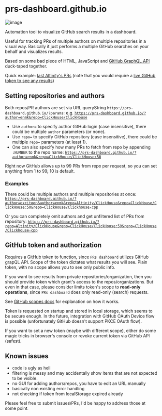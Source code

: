 # prs-dashboard.github.io
![image](https://user-images.githubusercontent.com/1110183/184915444-9c7aa72b-bc82-4664-9187-9402ba51be9b.png)


Automation tool to visualize GitHub search results in a dashboard.

Useful for tracking PRs of multiple authors on multiple repositories in a visual way.
Basically it just performs a multiple GitHub searches on your behalf and visualizes results.

Based on some bad piece of HTML, JavaScript and [GitHub GraphQL API](https://docs.github.com/en/graphql) duck-taped together.


Quick example: [last Altinity's PRs](https://prs-dashboard.github.io/?author=excitoon&author=quickhouse&author=zvonand&author=arthurpassos&author=filimonov&author=vzakaznikov&author=enmk&repo=Altinity/ClickHouse&repo=ClickHouse/ClickHouse:50&repo=ClickHouse/Clickhouse-cpp&repo=ClickHouse/ClickHouse-odbc)
(note that you would require a [live GitHub token to see any results](https://docs.github.com/en/enterprise-server@3.4/authentication/keeping-your-account-and-data-secure/creating-a-personal-access-token))

## Setting repositories and authors

Both repos/PR authors are set via URL queryString `https://prs-dashboard.github.io/?params`: e.g.
[`https://prs-dashboard.github.io/?author=enmk&repo=ClickHouse/ClickHouse`](https://prs-dashboard.github.io/?author=enmk&repo=ClickHouse/ClickHouse)
- Use `author=` to specify author GitHub login (case insensitive), there could be multiple `author` parameters (or none).
- Use `repo=` to specify GitHub repository (case insensitive), there could be multiple `repo=` parameters (at least 1).
- One can also specify how many PRs to fetch from repo by appending `:NUMBER` to the repo name: [`https://prs-dashboard.github.io/?author=enmk&repo=ClickHouse/ClickHouse:50`](https://prs-dashboard.github.io/?author=enmk&repo=ClickHouse/ClickHouse:50)

Right now GitHub allows up to 99 PRs from repo per request, so you can set anything from 1 to 99, 10 is default.


### Examples
There could be multiple authors and multiple repositories at once: 
[`https://prs-dashboard.github.io/?author=excitoon&author=enmk&repo=Altinity/ClickHouse&repo=ClickHouse/ClickHouse:50&repo=ClickHouse/Clickhouse-cpp`](https://prs-dashboard.github.io/?author=excitoon&author=enmk&repo=Altinity/ClickHouse&repo=ClickHouse/ClickHouse:50&repo=ClickHouse/Clickhouse-cpp)

Or you can completely omit authors and get unfiltered list of PRs from repository: [`https://prs-dashboard.github.io/?repo=Altinity/ClickHouse&repo=ClickHouse/ClickHouse:50&repo=ClickHouse/Clickhouse-cpp`](https://prs-dashboard.github.io/?repo=Altinity/ClickHouse&repo=ClickHouse/ClickHouse:50&repo=ClickHouse/Clickhouse-cpp)


## GitHub token and authorization
Requires a GitHub token to function, since `PRs dashboard` utilizes GitHub grapQL API. Scope of the token dictates what results you will see. Plain token, with no scope allows you to see only public info.

If you want to see results from private repositories/organization, then you should provide token which grant's access to the repos/organizations.
But even in that case, please consider limits token's scope to **read-only operations**, since `PRs dashboard` does only read-only (search) requests.

See [GitHub scopes docs](https://docs.github.com/en/developers/apps/building-oauth-apps/scopes-for-oauth-apps) for explanation on how it works.

Token is requested on startup and stored in local storage, which seems to be secure enough. In the future, integration with GitHub OAuth Device flow is possible (unfortunately GitHub doesn't support PKCE OAuth flow).

If you want to set a new token (maybe with different scope), either do some magic tricks in browser's console or revoke current token via GitHub API (safest).

## Known issues
- code is ugly as hell
- filtering is messy and may accidentally show items that are not expected to be visible.
- no GUI for adding authors/repos, you have to edit an URL manually
- basically non existing error handling
- not checking if token from localStorage expired already


Please feel free to submit issues\PRs, I'd be happy to address those at some point.
